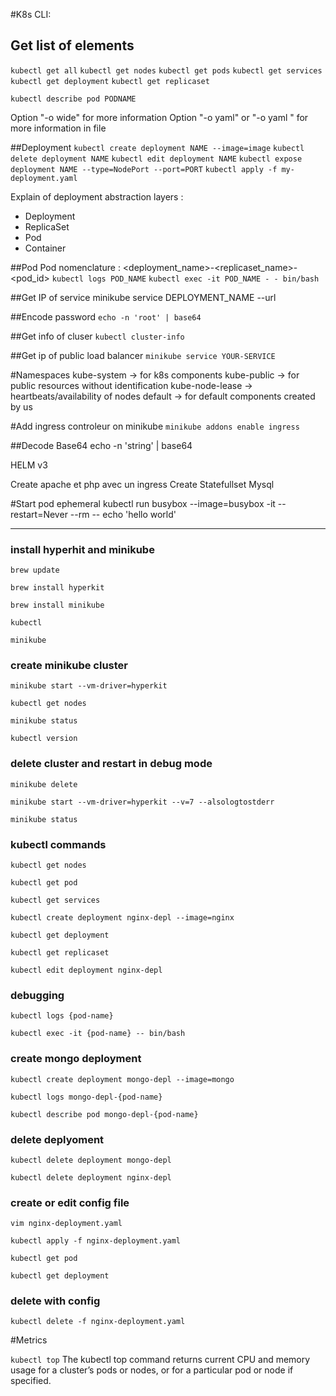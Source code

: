 #K8s CLI:

## Get list of elements
`kubectl get all`
`kubectl get nodes`
`kubectl get pods`
`kubectl get services`
`kubectl get deployment`
`kubectl get replicaset`

`kubectl describe pod PODNAME`

Option "-o wide" for more information
Option "-o yaml" or "-o yaml " for more information in file

##Deployment
`kubectl create deployment NAME --image=image`
`kubectl delete deployment NAME`
`kubectl edit deployment NAME`
`kubectl expose deployment NAME --type=NodePort --port=PORT`
`kubectl apply -f my-deployment.yaml`


Explain of deployment abstraction layers :
- Deployment
- ReplicaSet
- Pod
- Container


##Pod
Pod nomenclature : <deployment_name>-<replicaset_name>-<pod_id>
`kubectl logs POD_NAME`
`kubectl exec -it POD_NAME - - bin/bash`


##Get IP of service
minikube service DEPLOYMENT_NAME --url


##Encode password
`echo -n 'root' | base64`


##Get info of cluser
`kubectl cluster-info`

##Get ip of public load balancer
`minikube service YOUR-SERVICE`


#Namespaces
kube-system -> for k8s components
kube-public -> for public resources without identification
kube-node-lease -> heartbeats/availability of nodes
default -> for default components created by us

#Add ingress controleur on minikube
`minikube addons enable ingress`


##Decode Base64
echo -n 'string' | base64

HELM v3


Create apache et php avec un ingress
Create Statefullset Mysql




#Start pod ephemeral
kubectl run busybox --image=busybox -it --restart=Never --rm -- echo 'hello world'




















-----------------------------------
### install hyperhit and minikube
`brew update`

`brew install hyperkit`

`brew install minikube`

`kubectl`

`minikube`

### create minikube cluster
`minikube start --vm-driver=hyperkit`

`kubectl get nodes`

`minikube status`

`kubectl version`

### delete cluster and restart in debug mode
`minikube delete`

`minikube start --vm-driver=hyperkit --v=7 --alsologtostderr`

`minikube status`

### kubectl commands
`kubectl get nodes`

`kubectl get pod`

`kubectl get services`

`kubectl create deployment nginx-depl --image=nginx`

`kubectl get deployment`

`kubectl get replicaset`

`kubectl edit deployment nginx-depl`

### debugging
`kubectl logs {pod-name}`

`kubectl exec -it {pod-name} -- bin/bash`

### create mongo deployment
`kubectl create deployment mongo-depl --image=mongo`

`kubectl logs mongo-depl-{pod-name}`

`kubectl describe pod mongo-depl-{pod-name}`

### delete deplyoment
`kubectl delete deployment mongo-depl`

`kubectl delete deployment nginx-depl`

### create or edit config file
`vim nginx-deployment.yaml`

`kubectl apply -f nginx-deployment.yaml`

`kubectl get pod`

`kubectl get deployment`

### delete with config
`kubectl delete -f nginx-deployment.yaml`

#Metrics

`kubectl top` The kubectl top command returns current CPU and memory usage for a cluster’s pods or nodes, or for a particular pod or node if specified.

